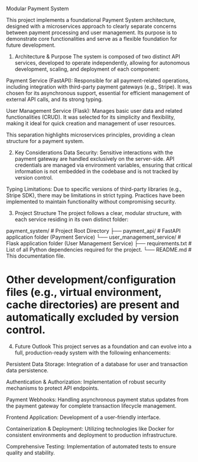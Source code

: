 Modular Payment System

This project implements a foundational Payment System architecture, designed with a microservices approach to clearly separate concerns between payment processing and user management. Its purpose is to demonstrate core functionalities and serve as a flexible foundation for future development.

1. Architecture & Purpose
The system is composed of two distinct API services, developed to operate independently, allowing for autonomous development, scaling, and deployment of each component:

Payment Service (FastAPI): Responsible for all payment-related operations, including integration with third-party payment gateways (e.g., Stripe). It was chosen for its asynchronous support, essential for efficient management of external API calls, and its strong typing.

User Management Service (Flask): Manages basic user data and related functionalities (CRUD). It was selected for its simplicity and flexibility, making it ideal for quick creation and management of user resources.

This separation highlights microservices principles, providing a clean structure for a payment system.

2. Key Considerations
Data Security: Sensitive interactions with the payment gateway are handled exclusively on the server-side. API credentials are managed via environment variables, ensuring that critical information is not embedded in the codebase and is not tracked by version control.

Typing Limitations: Due to specific versions of third-party libraries (e.g., Stripe SDK), there may be limitations in strict typing. Practices have been implemented to maintain functionality without compromising security.

3. Project Structure
The project follows a clear, modular structure, with each service residing in its own distinct folder:

payment_system/ # Project Root Directory
├── payment_api/                # FastAPI application folder (Payment Service)
└── user_management_service/    # Flask application folder (User Management Service)
├── requirements.txt            # List of all Python dependencies required for the project.
└── README.md                   # This documentation file.
# Other development/configuration files (e.g., virtual environment, cache directories) are present and automatically excluded by version control.
4. Future Outlook
This project serves as a foundation and can evolve into a full, production-ready system with the following enhancements:

Persistent Data Storage: Integration of a database for user and transaction data persistence.

Authentication & Authorization: Implementation of robust security mechanisms to protect API endpoints.

Payment Webhooks: Handling asynchronous payment status updates from the payment gateway for complete transaction lifecycle management.

Frontend Application: Development of a user-friendly interface.

Containerization & Deployment: Utilizing technologies like Docker for consistent environments and deployment to production infrastructure.

Comprehensive Testing: Implementation of automated tests to ensure quality and stability.


